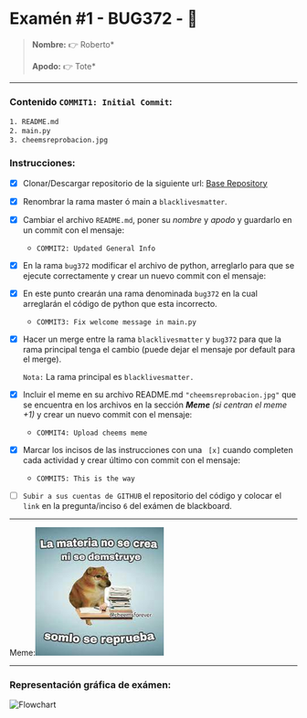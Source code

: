 # Examén #1 - BUG372 - 🐛

> __Nombre:__ 👉 Roberto*
>
> __Apodo:__ 👉 Tote*
>
>
---
### Contenido `COMMIT1: Initial Commit`:

	1. README.md
	2. main.py
	3. cheemsreprobacion.jpg

### Instrucciones:

- [X] Clonar/Descargar repositorio de la siguiente url: [Base Repository](https://github.com/cheemsdoggie/bug372.git)
- [X] Renombrar la rama master ó main a `blacklivesmatter`.
- [X] Cambiar el archivo `README.md`, poner su *nombre* y *apodo* y guardarlo en un commit con el mensaje:
  - `COMMIT2: Updated General Info`
- [X] En la rama `bug372` modificar el archivo de python, arreglarlo para que se ejecute correctamente y crear un nuevo commit con el mensaje:
- [X] En este punto crearán una rama denominada `bug372` en la cual arreglarán el código de python que esta incorrecto.
  - `COMMIT3: Fix welcome message in main.py`
- [X] Hacer un merge entre la rama `blacklivesmatter` y `bug372` para que la rama principal tenga el cambio (puede dejar el mensaje por default para el merge).

	`Nota:` La rama principal es `blacklivesmatter.`
- [X] Incluir el meme en su archivo README.md `"cheemsreprobacion.jpg"` que se encuentra en los archivos en la sección ___Meme___ *(si centran el meme +1)* y crear un nuevo commit con el mensaje:
	- `COMMIT4: Upload cheems meme`
- [X] Marcar los incisos de las instrucciones con una ` [x]` cuando completen cada actividad y crear último con commit con el mensaje:
  - `COMMIT5: This is the way`
- [ ] `Subir a sus cuentas de GITHUB` el repositorio del código y colocar el `link` en la pregunta/inciso `6` del exámen de blackboard.
---

Meme:![alt text](https://github.com/Tote231117/Examen/blob/blacklivesmatter/cheemsreprobacion.jpg)


---
### Representación gráfica de exámen:

![Flowchart](https://i.postimg.cc/FsJp36xG/flowchart.jpg)
